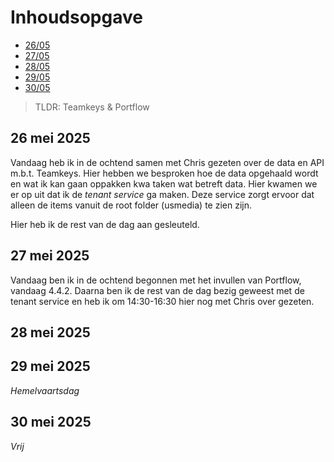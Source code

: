 # Inhoudsopgave

  - [26/05](#26-mei-2025)
  - [27/05](#27-mei-2025)
  - [28/05](#28-mei-2025)
  - [29/05](#29-mei-2025)
  - [30/05](#30-mei-2025)

> TLDR: Teamkeys & Portflow

## 26 mei 2025

Vandaag heb ik in de ochtend samen met Chris gezeten over de data en API m.b.t. Teamkeys. Hier hebben we besproken hoe de data opgehaald wordt en wat ik kan gaan oppakken kwa taken wat betreft data. Hier kwamen we er op uit dat ik de _tenant service_ ga maken. Deze service zorgt ervoor dat alleen de items vanuit de root folder (usmedia) te zien zijn.

Hier heb ik de rest van de dag aan gesleuteld.

## 27 mei 2025

Vandaag ben ik in de ochtend begonnen met het invullen van Portflow, vandaag 4.4.2. Daarna ben ik de rest van de dag bezig geweest met de tenant service en heb ik om 14:30-16:30 hier nog met Chris over gezeten.

## 28 mei 2025

## 29 mei 2025

_Hemelvaartsdag_

## 30 mei 2025

_Vrij_
